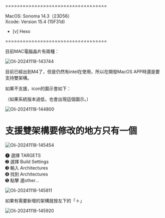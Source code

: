 
===================================

MacOS: Sonoma 14.3（23D56）				
Xcode: Version 15.4 (15F31d)

 - [v] Hexo
 
===================================

目前MAC電腦晶片有兩種：  

![Oli-20241118-143744](https://hackmd.io/_uploads/rJ5TxDdzkx.jpg)  

目前已經出到M4了，但是仍然有intel在使用，所以在開發MacOS APP時還是要支持雙架構。

如果不支援，icon的圖示會如下：

（如果系統版本過低，也會出現這個圖示。）

![Oli-20241118-144800](https://hackmd.io/_uploads/SJoDmDuG1l.jpg)

# 支援雙架構要修改的地方只有一個

![Oli-20241118-145454](https://hackmd.io/_uploads/B1WREwufyl.jpg)

➊ 選擇 TARGETS  
➋ 選擇 Build Settings   
➌ 輸入 Architectures  
➍ 找到 Architectures  
➎ 點擊 選other...  

![Oli-20241118-145811](https://hackmd.io/_uploads/H1N3Swuzkg.jpg)

如果有需要新增的架構就按左下的「＋」


![Oli-20241118-145920](https://hackmd.io/_uploads/rJXeDw_zye.jpg)


